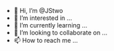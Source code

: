 - 👋 Hi, I’m @JStwo
- 👀 I’m interested in ...
- 🌱 I’m currently learning ...
- 💞️ I’m looking to collaborate on ...
- 📫 How to reach me ...

<!---
JStwo/JStwo is a ✨ special ✨ repository because its `README.md` (this file) appears on your GitHub profile.
You can click the Preview link to take a look at your changes.
--->
